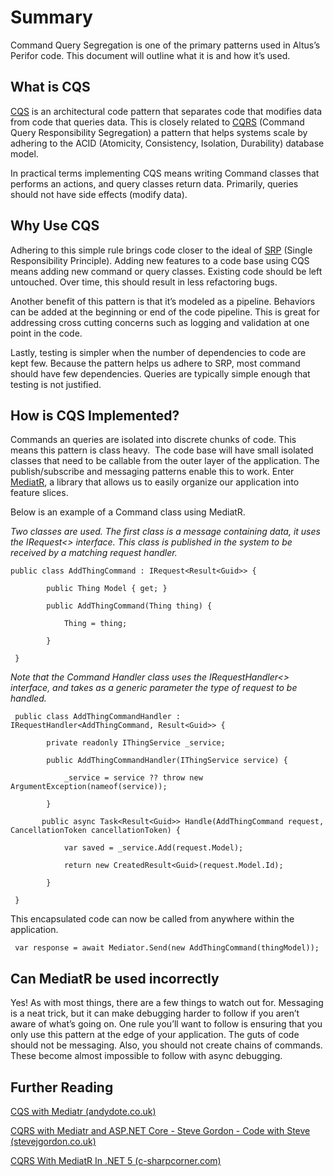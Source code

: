 
# Summary

Command Query Segregation is one of the primary patterns used in Altus’s Perifor code. This document will outline what it is and how it’s used.

## What is CQS

[CQS](https://en.wikipedia.org/wiki/Command%E2%80%93query_separation) is an architectural code pattern that separates code that modifies data from code that queries data. This is closely related to [CQRS](https://en.wikipedia.org/wiki/Command%E2%80%93query_separation#Command_Query_Responsibility_Separation) (Command Query Responsibility Segregation) a pattern that helps systems scale by adhering to the ACID (Atomicity, Consistency, Isolation, Durability) database model.

In practical terms implementing CQS means writing Command classes that performs an actions, and query classes return data. Primarily, queries should not have side effects (modify data).

## Why Use CQS

Adhering to this simple rule brings code closer to the ideal of [SRP](https://en.wikipedia.org/wiki/Single-responsibility_principle) (Single Responsibility Principle). Adding new features to a code base using CQS means adding new command or query classes. Existing code should be left untouched. Over time, this should result in less refactoring bugs.

Another benefit of this pattern is that it’s modeled as a pipeline. Behaviors can be added at the beginning or end of the code pipeline. This is great for addressing cross cutting concerns such as logging and validation at one point in the code.

Lastly, testing is simpler when the number of dependencies to code are kept few. Because the pattern helps us adhere to SRP, most command should have few dependencies. Queries are typically simple enough that testing is not justified.

## How is CQS Implemented?

Commands an queries are isolated into discrete chunks of code. This means this pattern is class heavy.  The code base will have small isolated classes that need to be callable from the outer layer of the application. The publish/subscribe and messaging patterns enable this to work. Enter [MediatR](https://github.com/jbogard/MediatR), a library that allows us to easily organize our application into feature slices.

Below is an example of a Command class using MediatR.

_Two classes are used. The first class is a message containing data, it uses the IRequest<> interface. This class is published in the system to be received by a matching request handler._

```
public class AddThingCommand : IRequest<Result<Guid>> {

        public Thing Model { get; }

        public AddThingCommand(Thing thing) {

            Thing = thing;

        }

 }
```


_Note that the Command Handler class uses the IRequestHandler<> interface, and takes as a generic parameter the type of request to be handled._

```
 public class AddThingCommandHandler : IRequestHandler<AddThingCommand, Result<Guid>> {

        private readonly IThingService _service;

        public AddThingCommandHandler(IThingService service) {

            _service = service ?? throw new ArgumentException(nameof(service));

        }

       public async Task<Result<Guid>> Handle(AddThingCommand request, CancellationToken cancellationToken) {

            var saved = _service.Add(request.Model);

            return new CreatedResult<Guid>(request.Model.Id);

        }

 }
```

This encapsulated code can now be called from anywhere within the application.

```
 var response = await Mediator.Send(new AddThingCommand(thingModel));
```

## Can MediatR be used incorrectly

Yes! As with most things, there are a few things to watch out for. Messaging is a neat trick, but it can make debugging harder to follow if you aren’t aware of what’s going on. One rule you’ll want to follow is ensuring that you only use this pattern at the edge of your application. The guts of code should not be messaging. Also, you should not create chains of commands. These become almost impossible to follow with async debugging.

## Further Reading

[CQS with Mediatr (andydote.co.uk)](https://andydote.co.uk/2016/03/19/cqs-with-mediatr/)

[CQRS with Mediatr and ASP.NET Core - Steve Gordon - Code with Steve (stevejgordon.co.uk)](https://www.stevejgordon.co.uk/cqrs-using-mediatr-asp-net-core)

[CQRS With MediatR In .NET 5 (c-sharpcorner.com)](https://www.c-sharpcorner.com/article/cqrs-mediatr-in-net-5/)